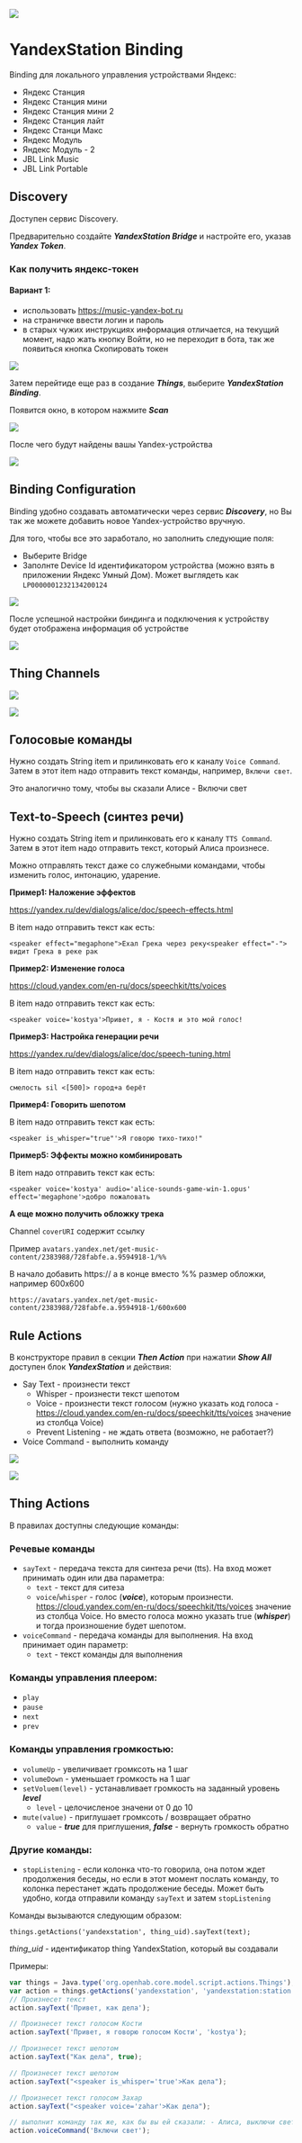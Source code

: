 ![](docs/images/yandex-mini.jpg)
# YandexStation Binding

Binding для локального управления устройствами Яндекс:

- Яндекс Станция
- Яндекс Станция мини
- Яндекс Станция мини 2
- Яндекс Станция лайт
- Яндекс Станци Макс
- Яндекс Модуль
- Яндекс Модуль - 2
- JBL Link Music
- JBL Link Portable

## Discovery

Доступен сервис Discovery. 

Предварительно создайте **_YandexStation Bridge_** и настройте его, указав **_Yandex Token_**.

### Как получить яндекс-токен

#### Вариант 1:
- использовать https://music-yandex-bot.ru
- на страничке ввести логин и пароль
- в старых чужих инструкциях информация отличается, на текущий момент, надо жать кнопку Войти, но не переходит в бота, так же появиться кнопка Скопировать токен


![](docs/images/bridge-1.png)

Затем перейтиде еще раз в создание **_Things_**, выберите **_YandexStation Binding_**.

Появится окно, в котором нажмите **_Scan_**

![](docs/images/discovery-0.png)

После чего будут найдены вашы Yandex-устройства

![](docs/images/discovery-1.jpg)

## Binding Configuration

Binding удобно создавать автоматически через сервис **_Discovery_**, но Вы так же можете добавить новое Yandex-устройство вручную.

Для того, чтобы все это заработало, но заполнить следующие поля:
- Выберите Bridge
- Заполнте Device Id идентификатором устройства (можно взять в приложении Яндекс Умный Дом). Может выглядеть как `LP0000001232134200124`

![](docs/images/config-01.png)

После успешной настройки биндинга и подключения к устройству будет отображена информация об устройстве

![](docs/images/configured.png)

## Thing Channels

![](docs/images/config-02.png)

![](docs/images/yandex-station-group-item.png)

## Голосовые команды

Нужно создать String item и прилинковать его к каналу `Voice Command`. Затем в этот item надо отправить текст команды, например, `Включи свет`.

Это аналогично тому, чтобы вы сказали Алисе - Включи свет

## Text-to-Speech (синтез речи)

Нужно создать String item и прилинковать его к каналу `TTS Command`. Затем в этот item надо отправить текст, который Алиса произнесе.

Можно отправлять текст даже со служебными командами, чтобы изменить голос, интонацию, ударение.

**Пример1: Наложение эффектов**

https://yandex.ru/dev/dialogs/alice/doc/speech-effects.html

В item надо отправить текст как есть:

`<speaker effect="megaphone">Ехал Грека через реку<speaker effect="-"> видит Грека в реке рак`

**Пример2: Изменение голоса**

https://cloud.yandex.com/en-ru/docs/speechkit/tts/voices

В item надо отправить текст как есть:

`<speaker voice='kostya'>Привет, я - Костя и это мой голос!`

**Пример3: Настройка генерации речи**

https://yandex.ru/dev/dialogs/alice/doc/speech-tuning.html

В item надо отправить текст как есть:

`смелость sil <[500]> город+а берёт`

**Пример4: Говорить шепотом**

В item надо отправить текст как есть:

`<speaker is_whisper="true"'>Я говорю тихо-тихо!"`

**Пример5: Эффекты можно комбинировать**

В item надо отправить текст как есть:

`<speaker voice='kostya' audio='alice-sounds-game-win-1.opus' effect='megaphone'>добро пожаловать`


**А еще можно получить обложку трека**

Channel `coverURI` содержит ссылку

Пример `avatars.yandex.net/get-music-content/2383988/728fabfe.a.9594918-1/%%`

В начало добавить https:// а в конце вместо %% размер обложки, например 600x600

`https://avatars.yandex.net/get-music-content/2383988/728fabfe.a.9594918-1/600x600`

## Rule Actions

В конструкторе правил в секции _**Then Action**_ при нажатии _**Show All**_ доступен блок _**YandexStation**_ и действия:
+ Say Text - произнести текст
    + Whisper - произнести текст шепотом
    + Voice - произнести текст голосом (нужно указать код голоса - https://cloud.yandex.com/en-ru/docs/speechkit/tts/voices значение из столбца Voice)
    + Prevent Listening - не ждать ответа (возможно, не работает?)
+ Voice Command - выполнить команду

![](docs/images/then-action-01.png)

![](docs/images/then-action-02.png)

## Thing Actions
В правилах доступны следующие команды:

### Речевые команды
+ `sayText` - передача текста для синтеза речи (tts). На вход может принимать один или два параметра:
    + `text` - текст для ситеза
    + `voice`/`whisper` - голос (_**voice**_), которым произнести. https://cloud.yandex.com/en-ru/docs/speechkit/tts/voices значение из столбца Voice. Но вместо голоса можно указать true (_**whisper**_) и тогда произношение будет шепотом.
+ `voiceCommand` - передача команды для выполнения. На вход принимает один параметр:
    + `text` - текст команды для выполнения 

### Команды управления плеером:
+ `play`
+ `pause`
+ `next`
+ `prev`

### Команды управления громкостью:
+ `volumeUp` - увеличивает громксоть на 1 шаг
+ `volumeDown` - уменьшает громкость на 1 шаг
+ `setVoluem(level)` - устанавливает громкость на заданный уровень **_level_**
    + `level` - целочисленое значени от 0 до 10
+ `mute(value)` - приглушает громксоть / возвращает обратно
    + `value` - **_true_** для приглушения, **_false_** - вернуть громкость обратно

### Другие команды:
+ `stopListening` - если колонка что-то говорила, она потом ждет продолжения беседы, но если в этот момент послать команду, то колонка перестанет ждать продолжение беседы. Может быть удобно, когда отправили команду `sayText` и затем `stopListening`


Команды вызываются следующим образом:

```
things.getActions('yandexstation', thing_uid).sayText(text);
```
_thing_uid_ - идентификатор thing YandexStation, который вы создавали

Примеры:

```javascript
var things = Java.type('org.openhab.core.model.script.actions.Things');
var action = things.getActions('yandexstation', 'yandexstation:station:9b957406f6');
// Произнесет текст
action.sayText('Привет, как дела');

// Произнесет текст голосом Кости
action.sayText('Привет, я говорю голосом Кости', 'kostya');

// Произнесет текст шепотом
action.sayText("Как дела", true);

// Произнесет текст шепотом
action.sayText("<speaker is_whisper='true'>Как дела");

// Произнесет текст голосом Захар
action.sayText("<speaker voice='zahar'>Как дела");

// выполнит команду так же, как бы вы ей сказали: - Алиса, выключи свет
action.voiceCommand('Включи свет');



```
